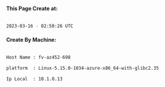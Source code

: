 
   
#### This Page Create at:

```bash

2023-03-16 - 02:50:26 UTC

```

#### Create By Machine:

```bash

Host Name : fv-az452-698

platform  : Linux-5.15.0-1034-azure-x86_64-with-glibc2.35

Ip Local  : 10.1.0.13

```

